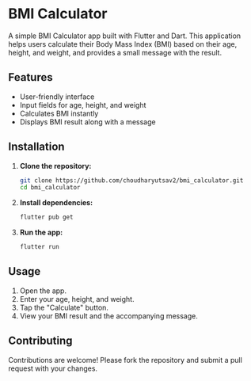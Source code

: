 # BMI Calculator

A simple BMI Calculator app built with Flutter and Dart. This application helps users calculate their Body Mass Index (BMI) based on their age, height, and weight, and provides a small message with the result.

## Features

- User-friendly interface
- Input fields for age, height, and weight
- Calculates BMI instantly
- Displays BMI result along with a message

## Installation

1. **Clone the repository:**

    ```bash
    git clone https://github.com/choudharyutsav2/bmi_calculator.git
    cd bmi_calculator
    ```

2. **Install dependencies:**

    ```bash
    flutter pub get
    ```

3. **Run the app:**

    ```bash
    flutter run
    ```

## Usage

1. Open the app.
2. Enter your age, height, and weight.
3. Tap the "Calculate" button.
4. View your BMI result and the accompanying message.

## Contributing

Contributions are welcome! Please fork the repository and submit a pull request with your changes.
